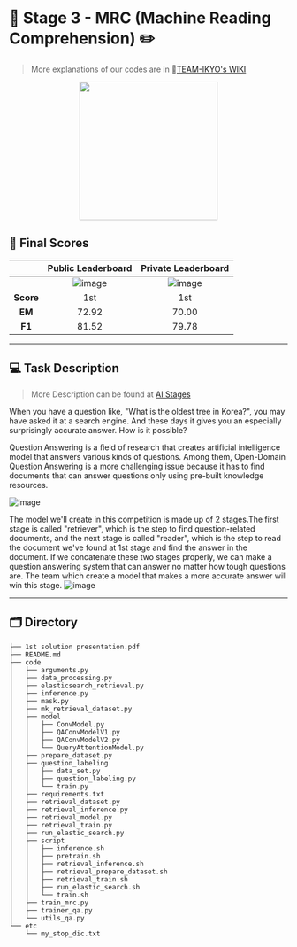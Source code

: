 # 📖 Stage 3 - MRC (Machine Reading Comprehension) ✏️
> More explanations of our codes are in 🔎[TEAM-IKYO's WIKI](https://github.com/TEAM-IKYO/Open-Domain-Question-Answering/wiki)

<!-- Hosted by [2021 Boostcamp AI Tech](https://boostcamp.connect.or.kr/)-->

<p align="center">
  <img width="250" src="https://user-images.githubusercontent.com/59340911/119260977-29b29480-bc10-11eb-8543-cf7ef73ddcd4.png">
</p>


## 🥇 Final Scores
||Public Leaderboard|Private Leaderboard|
| :----------: |  :--------:  | :--------:  |
||![image](https://user-images.githubusercontent.com/59340911/119259895-4dbfa700-bc0b-11eb-9633-6eb4d4c633d7.png)|![image](https://user-images.githubusercontent.com/59340911/119259913-5d3ef000-bc0b-11eb-8c10-2f667e960d31.png)|
|**Score**|1st|1st|
|**EM**|72.92|70.00|
|**F1**|81.52|79.78|

---

## 💻 Task Description
> More Description can be found at [AI Stages](http://boostcamp.stages.ai/competitions/31/overview/description)  
  
When you have a question like, "What is the oldest tree in Korea?", you may have asked it at a search engine. And these days it gives you an especially surprisingly accurate answer. How is it possible?

Question Answering is a field of research that creates artificial intelligence model that answers various kinds of questions. Among them, Open-Domain Question Answering is a more challenging issue because it has to find documents that can answer questions only using pre-built knowledge resources.

![image](https://user-images.githubusercontent.com/59340911/119260267-118d4600-bc0d-11eb-95bc-6ea68f7b0df4.png)

The model we'll create in this competition is made up of 2 stages.The first stage is called "retriever", which is the step to find question-related documents, and the next stage is called "reader", which is the step to read the document we've found at 1st stage and find the answer in the document. If we concatenate these two stages properly, we can make a question answering system that can answer no matter how tough questions are. The team which create a model that makes a more accurate answer will win this stage.
![image](https://user-images.githubusercontent.com/59340911/119260915-f1ab5180-bc0f-11eb-9ddc-cad4585bc8ce.png)

---

## 🗂 Directory
```root
├── 1st solution presentation.pdf
├── README.md
├── code
│   ├── arguments.py
│   ├── data_processing.py
│   ├── elasticsearch_retrieval.py
│   ├── inference.py
│   ├── mask.py
│   ├── mk_retrieval_dataset.py
│   ├── model
│   │   ├── ConvModel.py
│   │   ├── QAConvModelV1.py
│   │   ├── QAConvModelV2.py
│   │   └── QueryAttentionModel.py
│   ├── prepare_dataset.py
│   ├── question_labeling
│   │   ├── data_set.py
│   │   ├── question_labeling.py
│   │   └── train.py
│   ├── requirements.txt
│   ├── retrieval_dataset.py
│   ├── retrieval_inference.py
│   ├── retrieval_model.py
│   ├── retrieval_train.py
│   ├── run_elastic_search.py
│   ├── script
│   │   ├── inference.sh
│   │   ├── pretrain.sh
│   │   ├── retrieval_inference.sh
│   │   ├── retrieval_prepare_dataset.sh
│   │   ├── retrieval_train.sh
│   │   ├── run_elastic_search.sh
│   │   └── train.sh
│   ├── train_mrc.py
│   ├── trainer_qa.py
│   └── utils_qa.py
└── etc
    └── my_stop_dic.txt
```
